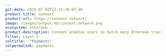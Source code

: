 ```yaml
---
git-date: 2019-07-03T13:24:38-07:00
product-title: Connext
product-url: https://connext.network/
image: /images/output_md/connext.network.png
ecosystem: ethereum
product-description: Connext enables users to batch many Ethereum transactions into one netted transfer by using signed off-blockchain commitments rather than direct on-blockchain transactions.
filter: Layer 2
coltitle:  "Payments"
colpermalink: payments
---
```


